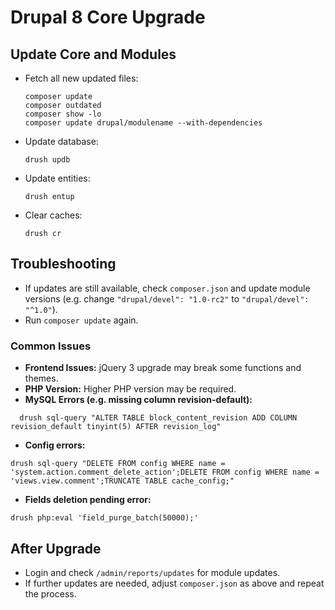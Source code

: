 # Drupal 8 Core Upgrade

## Update Core and Modules
- Fetch all new updated files:
  ```
  composer update
  composer outdated
  composer show -lo
  composer update drupal/modulename --with-dependencies
  ```
- Update database:
  ```
  drush updb
  ```
- Update entities:
  ```
  drush entup
  ```
- Clear caches:
  ```
  drush cr
  ```

## Troubleshooting
- If updates are still available, check `composer.json` and update module versions (e.g. change `"drupal/devel": "1.0-rc2"` to `"drupal/devel": "^1.0"`).
- Run `composer update` again.

### Common Issues
- **Frontend Issues:** jQuery 3 upgrade may break some functions and themes.
- **PHP Version:** Higher PHP version may be required.
- **MySQL Errors (e.g. missing column revision-default):**
```
  drush sql-query "ALTER TABLE block_content_revision ADD COLUMN revision_default tinyint(5) AFTER revision_log"
```
- **Config errors:**
```
drush sql-query "DELETE FROM config WHERE name = 'system.action.comment_delete_action';DELETE FROM config WHERE name = 'views.view.comment';TRUNCATE TABLE cache_config;"
  ```
- **Fields deletion pending error:**
```
drush php:eval 'field_purge_batch(50000);'
```

## After Upgrade
- Login and check `/admin/reports/updates` for module updates.
- If further updates are needed, adjust `composer.json` as above and repeat the process.
